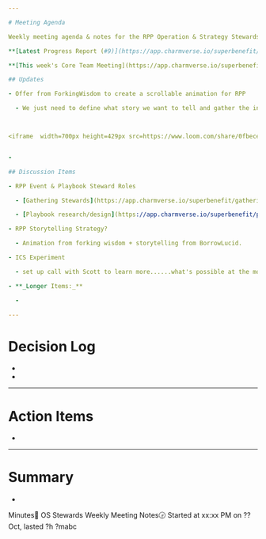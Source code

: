```yaml
---

# Meeting Agenda

Weekly meeting agenda & notes for the RPP Operation & Strategy Stewards team.

**[Latest Progress Report (#9)](https://app.charmverse.io/superbenefit/o-s-progress-report-week-9-6720894904475463)**

**[This week's Core Team Meeting](https://app.charmverse.io/superbenefit/rpp-weekly-core-team-meeting-03-11-24-9583890343022747) |** [Last week's core team meeting](https://app.charmverse.io/superbenefit/rpp-weekly-core-team-meeting-26-9-24-9417735142294259)

## Updates

- Offer from ForkingWisdom to create a scrollable animation for RPP

  - We just need to define what story we want to tell and gather the info together for him



<iframe  width=700px height=429px src=https://www.loom.com/share/0fbeced84f9747268282d773ae359eb3?sid=b3d28fa5-c7f7-46f4-b6ff-84221a9980d6 ></iframe>


- 

## Discussion Items

- RPP Event & Playbook Steward Roles

  - [Gathering Stewards](https://app.charmverse.io/superbenefit/gatherings-steward-rolecrafting-41129673381912246)

  - [Playbook research/design](https://app.charmverse.io/superbenefit/playbook-research-design-tasks-rpp-593234277277878) - discuss at CT: maybe resource someone to help with this

- RPP Storytelling Strategy?

  - Animation from forking wisdom + storytelling from BorrowLucid.

- ICS Experiment

  - set up call with Scott to learn more......what's possible at the moment, what's not

- **_Longer Items:_**

  - 

---
```


# Decision Log

- 

- 

---

# Action Items

- 

---

# Summary

- 

Minutes📝 OS Stewards Weekly Meeting Notes🕞 Started at xx:xx PM on ?? Oct, lasted ?h ?mabc
